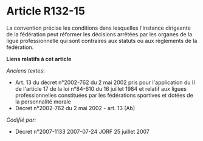 # Article R132-15

La convention précise les conditions dans lesquelles l'instance dirigeante de la fédération peut réformer les décisions
arrêtées par les organes de la ligue professionnelle qui sont contraires aux statuts ou aux règlements de la fédération.

**Liens relatifs à cet article**

_Anciens textes_:

  - Art. 13 du décret n°2002-762 du 2 mai 2002 pris pour l'application du II de l'article 17 de la loi n°84-610 du 16 juillet 1984 et relatif aux ligues professionnelles constituées par les fédérations sportives et dotées de la personnalité morale
  - Décret n°2002-762 du 2 mai 2002 - art. 13 (Ab)

_Codifié par_:

  - Décret n°2007-1133 2007-07-24 JORF 25 juillet 2007
